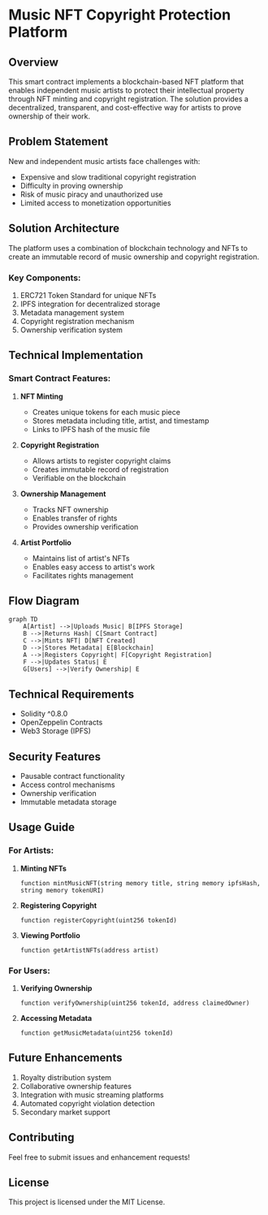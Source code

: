 # Music NFT Copyright Protection Platform

## Overview
This smart contract implements a blockchain-based NFT platform that enables independent music artists to protect their intellectual property through NFT minting and copyright registration. The solution provides a decentralized, transparent, and cost-effective way for artists to prove ownership of their work.

## Problem Statement
New and independent music artists face challenges with:
- Expensive and slow traditional copyright registration
- Difficulty in proving ownership
- Risk of music piracy and unauthorized use
- Limited access to monetization opportunities

## Solution Architecture
The platform uses a combination of blockchain technology and NFTs to create an immutable record of music ownership and copyright registration.

### Key Components:
1. ERC721 Token Standard for unique NFTs
2. IPFS integration for decentralized storage
3. Metadata management system
4. Copyright registration mechanism
5. Ownership verification system

## Technical Implementation

### Smart Contract Features:

1. **NFT Minting**
   - Creates unique tokens for each music piece
   - Stores metadata including title, artist, and timestamp
   - Links to IPFS hash of the music file

2. **Copyright Registration**
   - Allows artists to register copyright claims
   - Creates immutable record of registration
   - Verifiable on the blockchain

3. **Ownership Management**
   - Tracks NFT ownership
   - Enables transfer of rights
   - Provides ownership verification

4. **Artist Portfolio**
   - Maintains list of artist's NFTs
   - Enables easy access to artist's work
   - Facilitates rights management

## Flow Diagram
```mermaid
graph TD
    A[Artist] -->|Uploads Music| B[IPFS Storage]
    B -->|Returns Hash| C[Smart Contract]
    C -->|Mints NFT| D[NFT Created]
    D -->|Stores Metadata| E[Blockchain]
    A -->|Registers Copyright| F[Copyright Registration]
    F -->|Updates Status| E
    G[Users] -->|Verify Ownership| E
```

## Technical Requirements
- Solidity ^0.8.0
- OpenZeppelin Contracts
- Web3 Storage (IPFS)

## Security Features
- Pausable contract functionality
- Access control mechanisms
- Ownership verification
- Immutable metadata storage

## Usage Guide

### For Artists:
1. **Minting NFTs**
   ```solidity
   function mintMusicNFT(string memory title, string memory ipfsHash, string memory tokenURI)
   ```

2. **Registering Copyright**
   ```solidity
   function registerCopyright(uint256 tokenId)
   ```

3. **Viewing Portfolio**
   ```solidity
   function getArtistNFTs(address artist)
   ```

### For Users:
1. **Verifying Ownership**
   ```solidity
   function verifyOwnership(uint256 tokenId, address claimedOwner)
   ```

2. **Accessing Metadata**
   ```solidity
   function getMusicMetadata(uint256 tokenId)
   ```

## Future Enhancements
1. Royalty distribution system
2. Collaborative ownership features
3. Integration with music streaming platforms
4. Automated copyright violation detection
5. Secondary market support

## Contributing
Feel free to submit issues and enhancement requests!

## License
This project is licensed under the MIT License.

